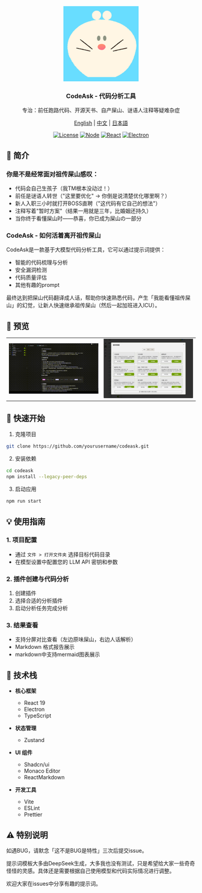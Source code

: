 <div align="center">
  <img src="images/icons/logo.png" alt="CodeAsk Logo" width="200"/>
  <h3>CodeAsk - 代码分析工具</h3>
  <p>专治：前任跑路代码、开源天书、自产屎山、谜语人注释等疑难杂症</p>
  <p>
    <a href="README-EN.md">English</a> | 
    <a href="README.md">中文</a> | 
    <a href="README-JP.md">日本語</a>
  </p>
</div>

<div align="center">

[![License](https://img.shields.io/badge/license-GNU-blue.svg)](LICENSE)
[![Node](https://img.shields.io/badge/node-%3E%3D16-brightgreen.svg)](https://nodejs.org)
[![React](https://img.shields.io/badge/react-%5E19.0.0-blue.svg)](https://reactjs.org/)
[![Electron](https://img.shields.io/badge/electron-latest-blueviolet.svg)](https://www.electronjs.org/)

</div>

## 📖 简介

### 你是不是经常面对祖传屎山感叹：

- 代码会自己生孩子（我TM根本没动过！）
- 前任是谜语人转世（"这里要优化" -> 你倒是说清楚优化哪里啊？）
- 新人入职三小时就打开BOSS直聘（"这代码有它自己的想法"）
- 注释写着"暂时方案"（结果一用就是三年，比婚姻还持久）
- 当你终于看懂屎山时——恭喜，你已成为屎山の一部分

### CodeAsk - 如何活着离开祖传屎山

CodeAsk是一款基于大模型代码分析工具，它可以通过提示词提供：
- 智能的代码梳理与分析 
- 安全漏洞检测
- 代码质量评估
- 其他有趣的prompt

最终达到把屎山代码翻译成人话，帮助你快速熟悉代码，产生「我能看懂祖传屎山」的幻觉，让新人快速继承祖传屎山（然后一起加班进入ICU）。

## 🎥 预览

<div align="center">
<table>
<tr>
<td align="center" width="50%">
<img src="images/demo-zh.gif" alt="CodeAsk Demo" width="100%"/>
</td>
<td align="center" width="50%">
<img src="images/prompts-zh.png" alt="CodeAsk Prompts" width="100%"/>
</td>
</tr>
</table>
</div>

## 🚀 快速开始

1. 克隆项目
```bash
git clone https://github.com/yourusername/codeask.git
```

2. 安装依赖
```bash
cd codeask
npm install --legacy-peer-deps
```

3. 启动应用
```bash
npm run start
```

## 💡 使用指南

### 1. 项目配置
- 通过 `文件 > 打开文件夹` 选择目标代码目录
- 在模型设置中配置您的 LLM API 密钥和参数

### 2. 插件创建与代码分析
1. 创建插件
2. 选择合适的分析插件
3. 启动分析任务完成分析

### 3. 结果查看
- 支持分屏对比查看（左边原味屎山，右边人话解析）
- Markdown 格式报告展示
- markdown中支持mermaid图表展示

## 🔧 技术栈

- **核心框架**
  - React 19
  - Electron
  - TypeScript

- **状态管理**
  - Zustand

- **UI 组件**
  - Shadcn/ui
  - Monaco Editor
  - ReactMarkdown

- **开发工具**
  - Vite
  - ESLint
  - Prettier

## ⚠️ 特别说明
如遇BUG，请默念「这不是BUG是特性」三次后提交issue。

提示词模板大多由DeepSeek生成，大多我也没有测试，只是希望给大家一些奇奇怪怪的灵感。具体还是需要根据自己使用模型和代码实际情况进行调整。

欢迎大家在issues中分享有趣的提示词。
